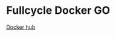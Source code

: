 # Fullcycle Docker GO
 
 [Docker hub](https://hub.docker.com/repository/docker/gilgledson/fullcycle)
